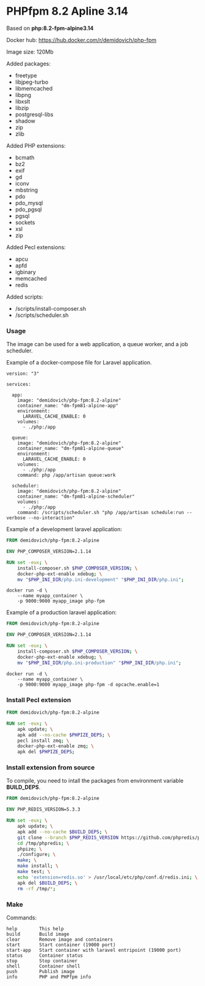 # PHPfpm 8.2 Apline 3.14

Based on **php:8.2-fpm-alpine3.14**

Docker hub: https://hub.docker.com/r/demidovich/php-fpm

Image size: 120Mb

Added packages:

* freetype
* libjpeg-turbo
* libmemcached
* libpng
* libxslt
* libzip
* postgresql-libs
* shadow
* zip
* zlib

Added PHP extensions:

* bcmath
* bz2
* exif
* gd
* iconv
* mbstring
* pdo
* pdo_mysql
* pdo_pgsql
* pgsql
* sockets
* xsl
* zip

Added Pecl extensions:

* apcu
* apfd
* igbinary
* memcached
* redis

Added scripts:

* /scripts/install-composer.sh
* /scripts/scheduler.sh

### Usage

The image can be used for a web application, a queue worker, and a job scheduler.

Example of a docker-compose file for Laravel application.

```
version: "3"

services:

  app:
    image: "demidovich/php-fpm:8.2-alpine"
    container_name: "dm-fpm81-alpine-app"
    environment:
      LARAVEL_CACHE_ENABLE: 0
    volumes:
      - ./php:/app

  queue:
    image: "demidovich/php-fpm:8.2-alpine"
    container_name: "dm-fpm81-alpine-queue"
    environment:
      LARAVEL_CACHE_ENABLE: 0
    volumes:
      - ./php:/app
    command: php /app/artisan queue:work

  scheduler:
    image: "demidovich/php-fpm:8.2-alpine"
    container_name: "dm-fpm81-alpine-scheduler"
    volumes:
      - ./php:/app
    command: /scripts/scheduler.sh "php /app/artisan schedule:run --verbose --no-interaction"
```

Example of a development laravel application:

```dockerfile
FROM demidovich/php-fpm:8.2-alpine

ENV PHP_COMPOSER_VERSION=2.1.14

RUN set -eux; \
    install-composer.sh $PHP_COMPOSER_VERSION; \
    docker-php-ext-enable xdebug; \
    mv "$PHP_INI_DIR/php.ini-development" "$PHP_INI_DIR/php.ini";
```

```shell
docker run -d \
    --name myapp_container \
    -p 9000:9000 myapp_image php-fpm
```

Example of a production laravel application:

```dockerfile
FROM demidovich/php-fpm:8.2-alpine

ENV PHP_COMPOSER_VERSION=2.1.14

RUN set -eux; \
    install-composer.sh $PHP_COMPOSER_VERSION; \
    docker-php-ext-enable xdebug; \
    mv "$PHP_INI_DIR/php.ini-production" "$PHP_INI_DIR/php.ini";
```

```shell
docker run -d \
    --name myapp_container \
    -p 9000:9000 myapp_image php-fpm -d opcache.enable=1
```

### Install Pecl extension

```dockerfile
FROM demidovich/php-fpm:8.2-alpine

RUN set -eux; \
    apk update; \
    apk add --no-cache $PHPIZE_DEPS; \
    pecl install zmq; \
    docker-php-ext-enable zmq; \
    apk del $PHPIZE_DEPS;
```

### Install extension from source

To compile, you need to intall the packages from environment variable **BUILD_DEPS**.

```dockerfile
FROM demidovich/php-fpm:8.2-alpine

ENV PHP_REDIS_VERSION=5.3.3

RUN set -eux; \
    apk update; \
    apk add --no-cache $BUILD_DEPS; \
    git clone --branch $PHP_REDIS_VERSION https://github.com/phpredis/phpredis /tmp/phpredis; \
    cd /tmp/phpredis; \
    phpize; \
    ./configure; \
    make; \
    make install; \
    make test; \
    echo 'extension=redis.so' > /usr/local/etc/php/conf.d/redis.ini; \
    apk del $BUILD_DEPS; \
    rm -rf /tmp/*;
```

### Make

Commands:

```
help        This help
build       Build image
clear       Remove image and containers
start       Start container (19000 port)
start-app   Start container with laravel entripoint (19000 port)
status      Container status
stop        Stop container
shell       Container shell
push        Publish image
info        PHP and PHPfpm info
```
